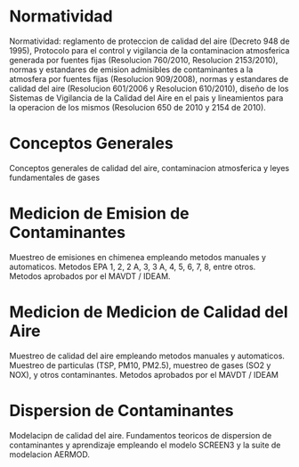 

# Normatividad

Normatividad: reglamento de proteccion de calidad del aire (Decreto 948 de 1995),
Protocolo para el control y vigilancia de la contaminacion atmosferica generada
por fuentes fijas (Resolucion 760/2010, Resolucion 2153/2010), normas y estandares
de emision admisibles de contaminantes a la atmosfera por fuentes fijas (Resolucion 
909/2008), normas y estandares de calidad del aire (Resolucion 601/2006
y Resolucion 610/2010), diseño de los Sistemas de Vigilancia de la Calidad del Aire
en el pais y lineamientos para la operacion de los mismos (Resolucion 650 de
2010 y 2154 de 2010).

# Conceptos Generales

Conceptos generales de calidad del aire, contaminacion atmosferica y leyes fundamentales
de gases

# Medicion de Emision de Contaminantes

Muestreo de emisiones en chimenea empleando metodos manuales y automaticos.
Metodos EPA 1, 2, 2 A, 3, 3 A, 4, 5, 6, 7, 8, entre otros. Metodos aprobados
por el MAVDT / IDEAM.

# Medicion de Medicion de Calidad del Aire

Muestreo de calidad del aire empleando metodos manuales y automaticos. Muestreo
de particulas (TSP, PM10, PM2.5), muestreo de gases (SO2 y NOX), y otros
contaminantes. Metodos aprobados por el MAVDT / IDEAM

# Dispersion de Contaminantes

Modelacipn de calidad del aire. Fundamentos teoricos de dispersion de contaminantes
y aprendizaje empleando el modelo SCREEN3 y la suite de modelacion AERMOD.

